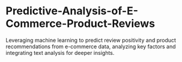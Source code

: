 # Predictive-Analysis-of-E-Commerce-Product-Reviews
Leveraging machine learning to predict review positivity and product recommendations from e-commerce data, analyzing key factors and integrating text analysis for deeper insights.
